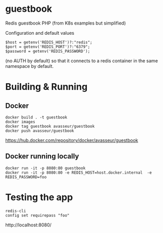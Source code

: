 # guestbook
Redis guestbook PHP (from K8s examples but simplified)

Configuration and default values
```
$host = getenv('REDIS_HOST')?:"redis";
$port = getenv('REDIS_PORT')?:"6379";
$password = getenv('REDIS_PASSWORD');
```
(no AUTH by default)
so that it connects to a redis container in the same namespace by default.

# Building & Running

## Docker

```
docker build . -t guestbook
docker images
docker tag guestbook avasseur/guestbook
docker push avasseur/guestbook
```
https://hub.docker.com/repository/docker/avasseur/guestbook


## Docker running locally

```
docker run -it -p 8080:80 guestbook
docker run -it -p 8080:80 -e REDIS_HOST=host.docker.internal  -e REDIS_PASSWORD=foo
```

# Testing the app

```
redis-cli
config set requirepass "foo"
```
http://localhost:8080/

